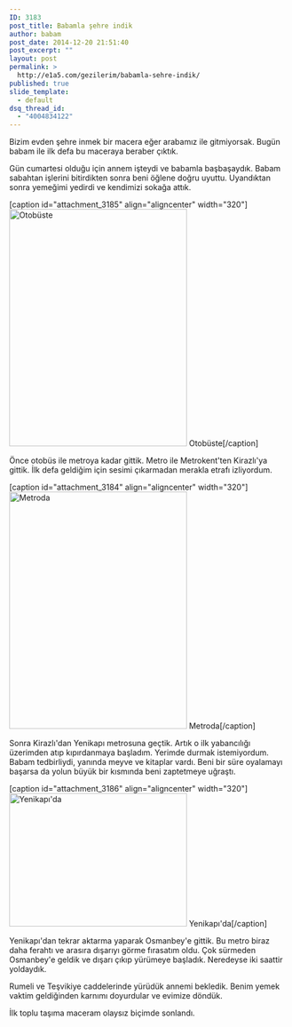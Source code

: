 ```yaml
---
ID: 3183
post_title: Babamla şehre indik
author: babam
post_date: 2014-12-20 21:51:40
post_excerpt: ""
layout: post
permalink: >
  http://e1a5.com/gezilerim/babamla-sehre-indik/
published: true
slide_template:
  - default
dsq_thread_id:
  - "4004834122"
---
```

Bizim evden şehre inmek bir macera eğer arabamız ile gitmiyorsak. Bugün babam ile ilk defa bu maceraya beraber çıktık.

Gün cumartesi olduğu için annem işteydi ve babamla başbaşaydık. Babam sabahtan işlerini bitirdikten sonra beni öğlene doğru uyuttu. Uyandıktan sonra yemeğimi yedirdi ve kendimizi sokağa attık.

[caption id="attachment_3185" align="aligncenter" width="320"]<a href="http://e1a5.com/wp-content/uploads/2015/02/otobuste.jpg"><img class="size-full wp-image-3185" src="http://e1a5.com/wp-content/uploads/2015/02/otobuste.jpg" alt="Otobüste" width="320" height="427" /></a> Otobüste[/caption]

Önce otobüs ile metroya kadar gittik. Metro ile Metrokent'ten Kirazlı'ya gittik. İlk defa geldiğim için sesimi çıkarmadan merakla etrafı izliyordum.

[caption id="attachment_3184" align="aligncenter" width="320"]<a href="http://e1a5.com/wp-content/uploads/2015/02/metroda.jpg"><img class="size-full wp-image-3184" src="http://e1a5.com/wp-content/uploads/2015/02/metroda.jpg" alt="Metroda" width="320" height="427" /></a> Metroda[/caption]

Sonra Kirazlı'dan Yenikapı metrosuna geçtik. Artık o ilk yabancılığı üzerimden atıp kıpırdanmaya başladım. Yerimde durmak istemiyordum. Babam tedbirliydi, yanında meyve ve kitaplar vardı. Beni bir süre oyalamayı başarsa da yolun büyük bir kısmında beni zaptetmeye uğraştı.

[caption id="attachment_3186" align="aligncenter" width="320"]<a href="http://e1a5.com/wp-content/uploads/2015/02/yenikapida.jpg"><img class="size-full wp-image-3186" src="http://e1a5.com/wp-content/uploads/2015/02/yenikapida.jpg" alt="Yenikapı'da" width="320" height="240" /></a> Yenikapı'da[/caption]

Yenikapı'dan tekrar aktarma yaparak Osmanbey'e gittik. Bu metro biraz daha ferahtı ve arasıra dışarıyı görme fırasatım oldu. Çok sürmeden Osmanbey'e geldik ve dışarı çıkıp yürümeye başladık. Neredeyse iki saattir yoldaydık.

Rumeli ve Teşvikiye caddelerinde yürüdük annemi bekledik. Benim yemek vaktim geldiğinden karnımı doyurdular ve evimize döndük.

İlk toplu taşıma maceram olaysız biçimde sonlandı.